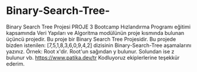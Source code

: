 # Binary-Search-Tree-
Binary Search Tree Projesi
PROJE 3
Bootcamp Hızlandırma Programı eğitimi kapsamında Veri Yapıları ve Algoritma modülünün proje kısmında bulunan üçüncü projedir.
Bu proje bir Binary Search Tree Projesidir.
Bu projede bizden istenilen:
[7,5,1,8,3,6,0,9,4,2] dizisinin Binary-Search-Tree aşamalarını yazınız.
Örnek: Root x'dir. Root'un sağından y bulunur. Solundan ise z bulunur vb.
https://www.patika.dev/tr
Kodluyoruz
ekiplerlerine teşekkür ederim.
